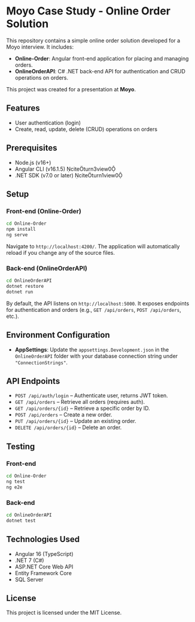# Moyo Case Study - Online Order Solution

This repository contains a simple online order solution developed for a Moyo interview. It includes:

- **Online-Order**: Angular front-end application for placing and managing orders.
- **OnlineOrderAPI**: C# .NET back-end API for authentication and CRUD operations on orders.

This project was created for a presentation at **Moyo**.

## Features

- User authentication (login)
- Create, read, update, delete (CRUD) operations on orders

## Prerequisites

- Node.js (v16+)
- Angular CLI (v16.1.5) citeturn3view0
- .NET SDK (v7.0 or later) citeturn1view0

## Setup

### Front-end (Online-Order)

```bash
cd Online-Order
npm install
ng serve
```

Navigate to `http://localhost:4200/`. The application will automatically reload if you change any of the source files.

### Back-end (OnlineOrderAPI)

```bash
cd OnlineOrderAPI
dotnet restore
dotnet run
```

By default, the API listens on `http://localhost:5000`. It exposes endpoints for authentication and orders (e.g., `GET /api/orders`, `POST /api/orders`, etc.).

## Environment Configuration

- **AppSettings**: Update the `appsettings.Development.json` in the `OnlineOrderAPI` folder with your database connection string under `"ConnectionStrings"`.

## API Endpoints

- `POST /api/auth/login` – Authenticate user, returns JWT token.
- `GET /api/orders` – Retrieve all orders (requires auth).
- `GET /api/orders/{id}` – Retrieve a specific order by ID.
- `POST /api/orders` – Create a new order.
- `PUT /api/orders/{id}` – Update an existing order.
- `DELETE /api/orders/{id}` – Delete an order.

## Testing

### Front-end

```bash
cd Online-Order
ng test
ng e2e
```

### Back-end

```bash
cd OnlineOrderAPI
dotnet test
```

## Technologies Used

- Angular 16 (TypeScript)
- .NET 7 (C#)
- ASP.NET Core Web API
- Entity Framework Core
- SQL Server

## License

This project is licensed under the MIT License.
